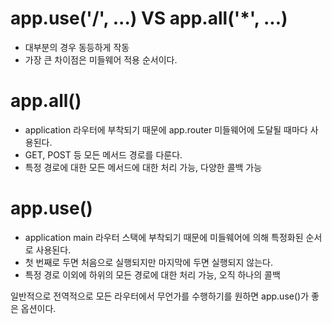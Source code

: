# app.use('/', ...) VS app.all('*', ...)
- 대부분의 경우 동등하게 작동
- 가장 큰 차이점은 미들웨어 적용 순서이다.

# app.all()
- application 라우터에 부착되기 때문에 app.router 미들웨어에 도달될 때마다 사용된다.
- GET, POST 등 모든 메서드 경로를 다룬다.
- 특정 경로에 대한 모든 메서드에 대한 처리 가능, 다양한 콜백 가능
 
# app.use()
- application main 라우터 스택에 부착되기 때문에 미들웨어에 의해 특정화된 순서로 사용된다.
- 첫 번째로 두면 처음으로 실행되지만 마지막에 두면 실행되지 않는다.
- 특정 경로 이외에 하위의 모든 경로에 대한 처리 가능, 오직 하나의 콜백
 
 일반적으로 전역적으로 모든 라우터에서 무언가를 수행하기를 원하면 app.use()가 좋은 옵션이다.

